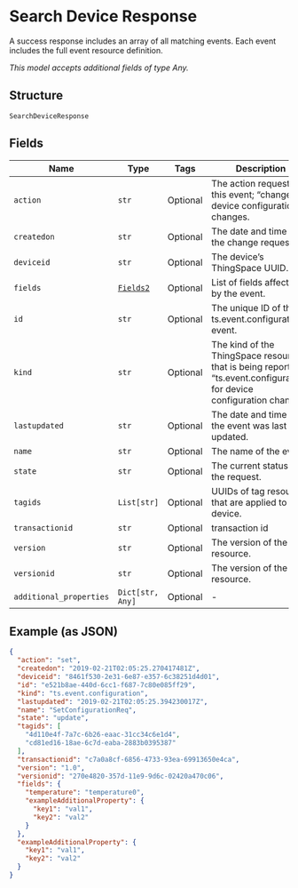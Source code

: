 
# Search Device Response

A success response includes an array of all matching events. Each event includes the full event resource definition.

*This model accepts additional fields of type Any.*

## Structure

`SearchDeviceResponse`

## Fields

| Name | Type | Tags | Description |
|  --- | --- | --- | --- |
| `action` | `str` | Optional | The action requested in this event; “change” for device configuration changes. |
| `createdon` | `str` | Optional | The date and time of the change request. |
| `deviceid` | `str` | Optional | The device’s ThingSpace UUID. |
| `fields` | [`Fields2`](../../doc/models/fields-2.md) | Optional | List of fields affected by the event. |
| `id` | `str` | Optional | The unique ID of this ts.event.configuration event. |
| `kind` | `str` | Optional | The kind of the ThingSpace resource that is being reported; “ts.event.configuration” for device configuration changes. |
| `lastupdated` | `str` | Optional | The date and time that the event was last updated. |
| `name` | `str` | Optional | The name of the event |
| `state` | `str` | Optional | The current status of the request. |
| `tagids` | `List[str]` | Optional | UUIDs of tag resources that are applied to this device. |
| `transactionid` | `str` | Optional | transaction id |
| `version` | `str` | Optional | The version of the resource. |
| `versionid` | `str` | Optional | The version of the resource. |
| `additional_properties` | `Dict[str, Any]` | Optional | - |

## Example (as JSON)

```json
{
  "action": "set",
  "createdon": "2019-02-21T02:05:25.270417481Z",
  "deviceid": "8461f530-2e31-6e87-e357-6c38251d4d01",
  "id": "e521b8ae-440d-6cc1-f687-7c80e085ff29",
  "kind": "ts.event.configuration",
  "lastupdated": "2019-02-21T02:05:25.394230017Z",
  "name": "SetConfigurationReq",
  "state": "update",
  "tagids": [
    "4d110e4f-7a7c-6b26-eaac-31cc34c6e1d4",
    "cd81ed16-18ae-6c7d-eaba-2883b0395387"
  ],
  "transactionid": "c7a0a8cf-6856-4733-93ea-69913650e4ca",
  "version": "1.0",
  "versionid": "270e4820-357d-11e9-9d6c-02420a470c06",
  "fields": {
    "temperature": "temperature0",
    "exampleAdditionalProperty": {
      "key1": "val1",
      "key2": "val2"
    }
  },
  "exampleAdditionalProperty": {
    "key1": "val1",
    "key2": "val2"
  }
}
```

